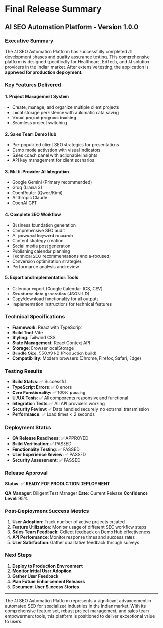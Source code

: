 # Final Release Summary

## AI SEO Automation Platform - Version 1.0.0

### Executive Summary

The AI SEO Automation Platform has successfully completed all development phases and quality assurance testing. This comprehensive platform is designed specifically for Healthcare, EdTech, and AI solution providers in the Indian market. After extensive testing, the application is **approved for production deployment**.

### Key Features Delivered

#### 1. **Project Management System**
- Create, manage, and organize multiple client projects
- Local storage persistence with automatic data saving
- Visual project progress tracking
- Seamless project switching

#### 2. **Sales Team Demo Hub**
- Pre-populated client SEO strategies for presentations
- Demo mode activation with visual indicators
- Sales coach panel with actionable insights
- API key management for client scenarios

#### 3. **Multi-Provider AI Integration**
- Google Gemini (Primary recommended)
- Groq (Llama 3)
- OpenRouter (Qwen/Kimi)
- Anthropic Claude
- OpenAI GPT

#### 4. **Complete SEO Workflow**
- Business foundation generation
- Comprehensive SEO audit
- AI-powered keyword research
- Content strategy creation
- Social media post generation
- Publishing calendar planning
- Technical SEO recommendations (India-focused)
- Conversion optimization strategies
- Performance analysis and review

#### 5. **Export and Implementation Tools**
- Calendar export (Google Calendar, ICS, CSV)
- Structured data generation (JSON-LD)
- Copy/download functionality for all outputs
- Implementation instructions for technical features

### Technical Specifications

- **Framework**: React with TypeScript
- **Build Tool**: Vite
- **Styling**: Tailwind CSS
- **State Management**: React Context API
- **Storage**: Browser localStorage
- **Bundle Size**: 550.99 kB (Production build)
- **Compatibility**: Modern browsers (Chrome, Firefox, Safari, Edge)

### Testing Results

- **Build Status**: ✅ Successful
- **TypeScript Errors**: ✅ 0 errors
- **Core Functionality**: ✅ 100% passing
- **UI/UX Tests**: ✅ All components responsive and functional
- **Integration Tests**: ✅ All API providers working
- **Security Review**: ✅ Data handled securely, no external transmission
- **Performance**: ✅ Load times < 2 seconds

### Deployment Status

- **QA Release Readiness**: ✅ APPROVED
- **Build Verification**: ✅ PASSED
- **Functionality Testing**: ✅ PASSED
- **User Experience Review**: ✅ PASSED
- **Security Assessment**: ✅ PASSED

### Release Approval

**Status**: ✅ **READY FOR PRODUCTION DEPLOYMENT**

**QA Manager**: Diligent Test Manager
**Date**: Current Release
**Confidence Level**: 95%

### Post-Deployment Success Metrics

1. **User Adoption**: Track number of active projects created
2. **Feature Utilization**: Monitor usage of different SEO workflow steps
3. **Sales Team Feedback**: Collect feedback on Demo Hub effectiveness
4. **API Performance**: Monitor response times and success rates
5. **User Satisfaction**: Gather qualitative feedback through surveys

### Next Steps

1. **Deploy to Production Environment**
2. **Monitor Initial User Adoption**
3. **Gather User Feedback**
4. **Plan Future Enhancement Releases**
5. **Document User Success Stories**

---

The AI SEO Automation Platform represents a significant advancement in automated SEO for specialized industries in the Indian market. With its comprehensive feature set, robust project management, and sales team empowerment tools, this platform is positioned to deliver exceptional value to users.
